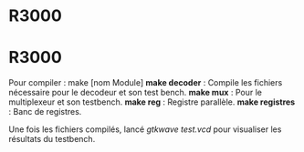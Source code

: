 # R3000
# R3000

Pour compiler : make [nom Module]
 **make decoder** : Compile les fichiers nécessaire pour le decodeur et son test bench.
 **make mux** : Pour le multiplexeur et son testbench.
 **make reg** : Registre parallèle.
 **make registres** : Banc de registres.
 
Une fois les fichiers compilés, lancé *gtkwave test.vcd* pour visualiser les résultats du testbench.

    
